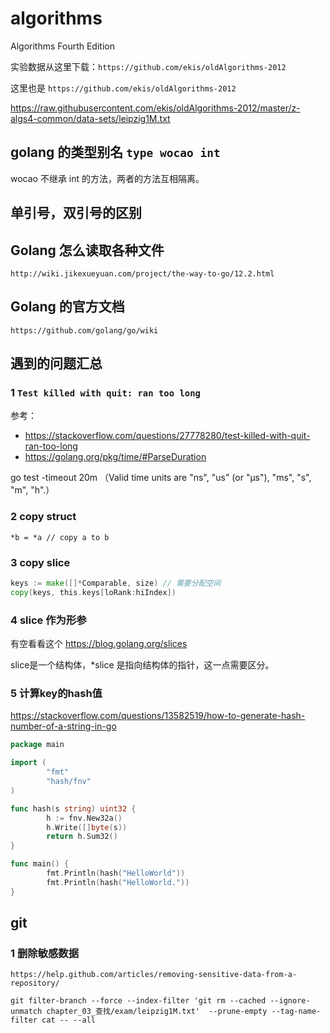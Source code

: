 # algorithms
Algorithms Fourth Edition

实验数据从这里下载：`https://github.com/ekis/oldAlgorithms-2012`

这里也是 `https://github.com/ekis/oldAlgorithms-2012`

https://raw.githubusercontent.com/ekis/oldAlgorithms-2012/master/z-algs4-common/data-sets/leipzig1M.txt

## golang 的类型别名 `type wocao int`

wocao 不继承 int 的方法，两者的方法互相隔离。

## 单引号，双引号的区别

## Golang 怎么读取各种文件

`http://wiki.jikexueyuan.com/project/the-way-to-go/12.2.html`

## Golang 的官方文档

`https://github.com/golang/go/wiki`

## 遇到的问题汇总

### 1 `Test killed with quit: ran too long`

参考：
+ https://stackoverflow.com/questions/27778280/test-killed-with-quit-ran-too-long
+ https://golang.org/pkg/time/#ParseDuration

go test -timeout 20m （Valid time units are "ns", "us" (or "µs"), "ms", "s", "m", "h".）

### 2 copy struct 

`*b = *a // copy a to b`

### 3 copy slice

```go
keys := make([]*Comparable, size) // 需要分配空间
copy(keys, this.keys[loRank:hiIndex])
```

### 4 slice 作为形参

有空看看这个 https://blog.golang.org/slices

slice是一个结构体，*slice 是指向结构体的指针，这一点需要区分。

### 5 计算key的hash值

https://stackoverflow.com/questions/13582519/how-to-generate-hash-number-of-a-string-in-go

```go
package main

import (
        "fmt"
        "hash/fnv"
)

func hash(s string) uint32 {
        h := fnv.New32a()
        h.Write([]byte(s))
        return h.Sum32()
}

func main() {
        fmt.Println(hash("HelloWorld"))
        fmt.Println(hash("HelloWorld."))
}
```

## git

### 1 删除敏感数据

`https://help.github.com/articles/removing-sensitive-data-from-a-repository/`

`git filter-branch --force --index-filter 'git rm --cached --ignore-unmatch chapter_03_查找/exam/leipzig1M.txt'  --prune-empty --tag-name-filter cat -- --all `







